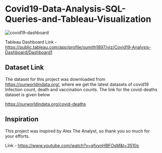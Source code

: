 # Covid19-Data-Analysis-SQL-Queries-and-Tableau-Visualization


![covid19-dashboard](https://user-images.githubusercontent.com/42634704/143480855-88dbd3b6-d054-400e-9bee-7ad2a121c36c.png)

Tableau Dashboard Link - https://public.tableau.com/app/profile/sumith1897/viz/Covid19-Analysis-Dashboard/Dashboard1

## Dataset Link 
The dataset for this project was downloaded from https://ourworldindata.org/, where we get the latest datasets of covid19 Infection count, death and vaccination counts. The link for the covid-deaths dataset is given below

 https://ourworldindata.org/covid-deaths
 
## Inspiration
This project was inspired by Alex The Analyst, so thank you so much for your efforts.

Link - https://www.youtube.com/watch?v=qfyynHBFOsM&t=3510s


